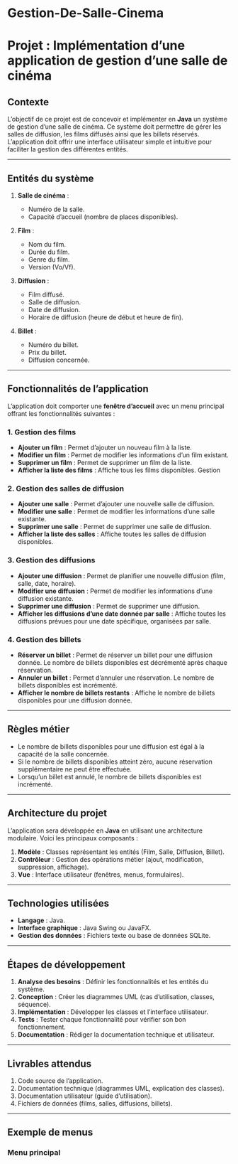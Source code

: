 # Gestion-De-Salle-Cinema
# Projet : Implémentation d’une application de gestion d’une salle de cinéma

## Contexte
L’objectif de ce projet est de concevoir et implémenter en **Java** un système de gestion d’une salle de cinéma. Ce système doit permettre de gérer les salles de diffusion, les films diffusés ainsi que les billets réservés. L’application doit offrir une interface utilisateur simple et intuitive pour faciliter la gestion des différentes entités.

---

## Entités du système
1. **Salle de cinéma** :
   - Numéro de la salle.
   - Capacité d’accueil (nombre de places disponibles).

2. **Film** :
   - Nom du film.
   - Durée du film.
   - Genre du film.
   - Version (Vo/Vf).

3. **Diffusion** :
   - Film diffusé.
   - Salle de diffusion.
   - Date de diffusion.
   - Horaire de diffusion (heure de début et heure de fin).

4. **Billet** :
   - Numéro du billet.
   - Prix du billet.
   - Diffusion concernée.

---

## Fonctionnalités de l’application
L’application doit comporter une **fenêtre d’accueil** avec un menu principal offrant les fonctionnalités suivantes :

### 1. Gestion des films
   - **Ajouter un film** : Permet d’ajouter un nouveau film à la liste.
   - **Modifier un film** : Permet de modifier les informations d’un film existant.
   - **Supprimer un film** : Permet de supprimer un film de la liste.
   - **Afficher la liste des films** : Affiche tous les films disponibles.
Gestion
### 2. Gestion des salles de diffusion
   - **Ajouter une salle** : Permet d’ajouter une nouvelle salle de diffusion.
   - **Modifier une salle** : Permet de modifier les informations d’une salle existante.
   - **Supprimer une salle** : Permet de supprimer une salle de diffusion.
   - **Afficher la liste des salles** : Affiche toutes les salles de diffusion disponibles.

### 3. Gestion des diffusions
   - **Ajouter une diffusion** : Permet de planifier une nouvelle diffusion (film, salle, date, horaire).
   - **Modifier une diffusion** : Permet de modifier les informations d’une diffusion existante.
   - **Supprimer une diffusion** : Permet de supprimer une diffusion.
   - **Afficher les diffusions d’une date donnée par salle** : Affiche toutes les diffusions prévues pour une date spécifique, organisées par salle.

### 4. Gestion des billets
   - **Réserver un billet** : Permet de réserver un billet pour une diffusion donnée. Le nombre de billets disponibles est décrémenté après chaque réservation.
   - **Annuler un billet** : Permet d’annuler une réservation. Le nombre de billets disponibles est incrémenté.
   - **Afficher le nombre de billets restants** : Affiche le nombre de billets disponibles pour une diffusion donnée.

---

## Règles métier
- Le nombre de billets disponibles pour une diffusion est égal à la capacité de la salle concernée.
- Si le nombre de billets disponibles atteint zéro, aucune réservation supplémentaire ne peut être effectuée.
- Lorsqu’un billet est annulé, le nombre de billets disponibles est incrémenté.

---

## Architecture du projet
L’application sera développée en **Java** en utilisant une architecture modulaire. Voici les principaux composants :
1. **Modèle** : Classes représentant les entités (Film, Salle, Diffusion, Billet).
2. **Contrôleur** : Gestion des opérations métier (ajout, modification, suppression, affichage).
3. **Vue** : Interface utilisateur (fenêtres, menus, formulaires).

---

## Technologies utilisées
- **Langage** : Java.
- **Interface graphique** : Java Swing ou JavaFX.
- **Gestion des données** : Fichiers texte ou base de données SQLite.

---

## Étapes de développement
1. **Analyse des besoins** : Définir les fonctionnalités et les entités du système.
2. **Conception** : Créer les diagrammes UML (cas d’utilisation, classes, séquence).
3. **Implémentation** : Développer les classes et l’interface utilisateur.
4. **Tests** : Tester chaque fonctionnalité pour vérifier son bon fonctionnement.
5. **Documentation** : Rédiger la documentation technique et utilisateur.

---

## Livrables attendus
1. Code source de l’application.
2. Documentation technique (diagrammes UML, explication des classes).
3. Documentation utilisateur (guide d’utilisation).
4. Fichiers de données (films, salles, diffusions, billets).

---

## Exemple de menus
### Menu principal